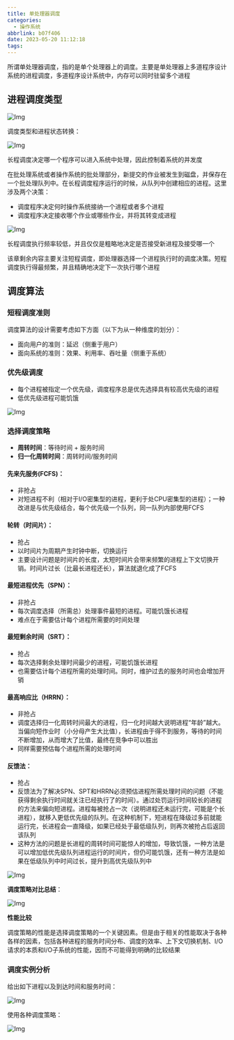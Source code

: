 ```yaml
---
title: 单处理器调度
categories:
  - 操作系统
abbrlink: b07f406
date: 2023-05-20 11:12:18
tags:
---
```


所谓单处理器调度，指的是单个处理器上的调度。主要是单处理器上多道程序设计系统的进程调度，多道程序设计系统中，内存可以同时驻留多个进程

## 进程调度类型

![Img](https://cdn.jsdelivr.net/gh/zhangyufeng0123/ImageHosting/img/yank-note-picgo-img-20230519104045.png)

调度类型和进程状态转换：

![Img](https://cdn.jsdelivr.net/gh/zhangyufeng0123/ImageHosting/img/yank-note-picgo-img-20230519105543.png)

长程调度决定哪一个程序可以进入系统中处理，因此控制着系统的并发度

在批处理系统或者操作系统的批处理部分，新提交的作业被发生到磁盘，并保存在一个批处理队列中。在长程调度程序运行的时候，从队列中创建相应的进程。这里涉及两个决策：

- 调度程序决定何时操作系统接纳一个进程或者多个进程
- 调度程序决定接收哪个作业或哪些作业，并将其转变成进程

![Img](https://cdn.jsdelivr.net/gh/zhangyufeng0123/ImageHosting/img/yank-note-picgo-img-20230519105628.png)

长程调度执行频率较低，并且仅仅是粗略地决定是否接受新进程及接受哪一个

该章剩余内容主要关注短程调度，即处理器选择一个进程执行时的调度决策。短程调度执行得最频繁，并且精确地决定下一次执行哪个进程

## 调度算法

### 短程调度准则

调度算法的设计需要考虑如下方面（以下为从一种维度的划分）：

- 面向用户的准则：延迟（侧重于用户）
- 面向系统的准则：效果、利用率、吞吐量（侧重于系统）

### 优先级调度

- 每个进程被指定一个优先级，调度程序总是优先选择具有较高优先级的进程
- 低优先级进程可能饥饿

![Img](https://cdn.jsdelivr.net/gh/zhangyufeng0123/ImageHosting/img/yank-note-picgo-img-20230519105758.png)

### 选择调度策略

- **周转时间**：等待时间 + 服务时间
- **归一化周转时间**：周转时间/服务时间

#### 先来先服务(FCFS)：

- 非抢占
- 对短进程不利（相对于I/O密集型的进程，更利于处CPU密集型的进程）；一种改进是与优先级结合，每个优先级一个队列，同一队列内部使用FCFS

#### 轮转（时间片）：

- 抢占
- 以时间片为周期产生时钟中断，切换运行
- 主要设计问题是时间片的长度，太短时间片会带来频繁的进程上下文切换开销。时间片过长（比最长进程还长），算法就退化成了FCFS

#### 最短进程优先（SPN）：

- 非抢占
- 每次调度选择（所需总）处理事件最短的进程。可能饥饿长进程
- 难点在于需要估计每个进程所需要的时间处理

#### 最短剩余时间（SRT）：

- 抢占
- 每次选择剩余处理时间最少的进程，可能饥饿长进程
- 也需要估计每个进程所需的处理时间。同时，维护过去的服务时间也会增加开销

#### 最高响应比（HRRN）：

- 非抢占
- 调度选择归一化周转时间最大的进程，归一化时间越大说明进程“年龄”越大。当偏向短作业时（小分母产生大比值），长进程由于得不到服务，等待的时间不断增加，从而增大了比值，最终在竞争中可以胜出
- 同样需要预估每个进程所需的处理时间

#### 反馈法：

- 抢占
- 反馈法为了解决SPN、SPT和HRRN必须预估进程所需处理时间的问题（不能获得剩余执行时间就关注已经执行了的时间）。通过处罚运行时间较长的进程的方法来偏向短进程。进程每被抢占一次（说明进程还未运行完，可能是个长进程），就移入更低优先级的队列。在这种机制下，短进程在降级过多前就能运行完，长进程会一直降级，如果已经处于最低级队列，则再次被抢占后返回该队列
- 这种方法的问题是长进程的周转时间可能惊人的增加，导致饥饿，一种方法是可以增加低优先级队列进程运行的时间片，但仍可能饥饿，还有一种方法是如果在低级队列中时间过长，提升到高优先级队列中

![Img](https://cdn.jsdelivr.net/gh/zhangyufeng0123/ImageHosting/img/yank-note-picgo-img-20230519132642.png)

**调度策略对比总结**：

![Img](https://cdn.jsdelivr.net/gh/zhangyufeng0123/ImageHosting/img/yank-note-picgo-img-20230519132658.png)

**性能比较**

调度策略的性能是选择调度策略的一个关键因素。但是由于相关的性能取决于各种各样的因素，包括各种进程的服务时间分布、调度的效率、上下文切换机制、I/O请求的本质和I/O子系统的性能，因而不可能得到明确的比较结果

### 调度实例分析

给出如下进程以及到达时间和服务时间：

![Img](https://cdn.jsdelivr.net/gh/zhangyufeng0123/ImageHosting/img/yank-note-picgo-img-20230519132823.png)

使用各种调度策略：

![Img](https://cdn.jsdelivr.net/gh/zhangyufeng0123/ImageHosting/img/yank-note-picgo-img-20230519132833.png)

